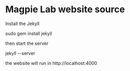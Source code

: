 Magpie Lab website source
===




Install the Jekyll

sudo gem install jekyll



then start the server 

jekyll --server


the website will run in http://localhost:4000
